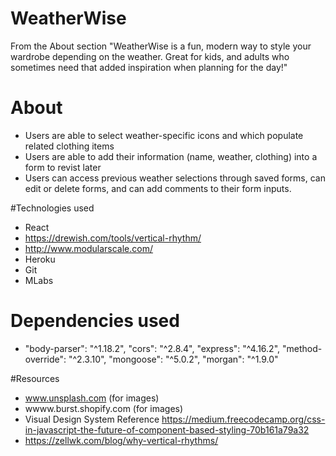 # WeatherWise

From the About section
"WeatherWise is a fun, modern way to style your wardrobe depending on the weather. Great for kids, and adults who sometimes need that added inspiration when planning for the day!"

# About
* Users are able to select weather-specific icons and which populate related clothing items
* Users are able to add their information (name, weather, clothing) into a form to revist later
* Users can access previous weather selections through saved forms, can edit or delete forms, and can add comments to their form inputs.


#Technologies used
* React 
* https://drewish.com/tools/vertical-rhythm/
* http://www.modularscale.com/
* Heroku
* Git
* MLabs 

# Dependencies used
*   "body-parser": "^1.18.2",
    "cors": "^2.8.4",
    "express": "^4.16.2",
    "method-override": "^2.3.10",
    "mongoose": "^5.0.2",
    "morgan": "^1.9.0"

#Resources 
* www.unsplash.com (for images)
* wwww.burst.shopify.com  (for images)
* Visual Design System Reference               https://medium.freecodecamp.org/css-in-javascript-the-future-of-component-based-styling-70b161a79a32
* https://zellwk.com/blog/why-vertical-rhythms/



